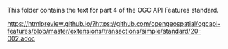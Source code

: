 This folder contains the text for part 4 of the OGC API Features standard.

https://htmlpreview.github.io/?https://github.com/opengeospatial/ogcapi-features/blob/master/extensions/transactions/simple/standard/20-002.adoc
